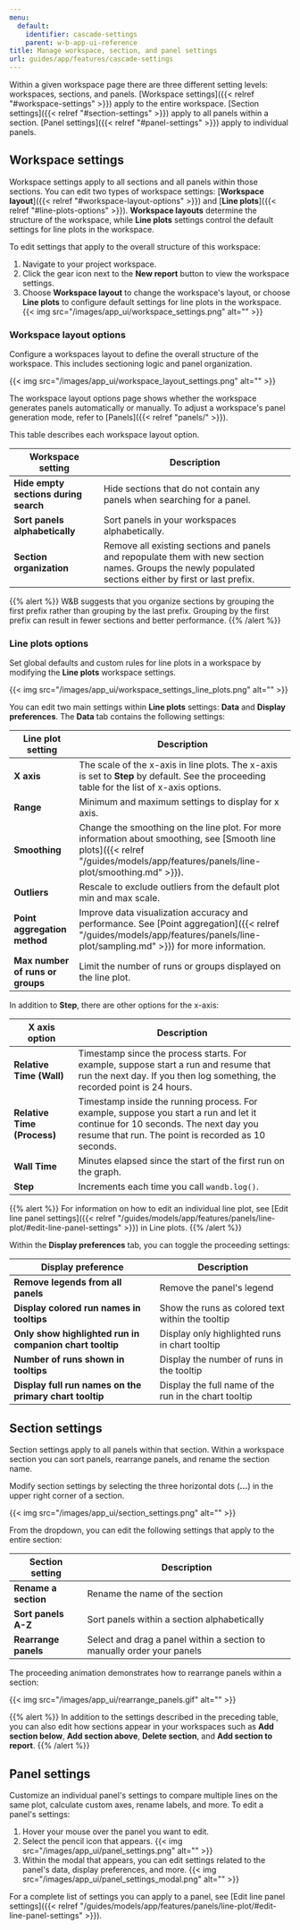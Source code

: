 ```yaml
---
menu:
  default:
    identifier: cascade-settings
    parent: w-b-app-ui-reference
title: Manage workspace, section, and panel settings
url: guides/app/features/cascade-settings
---
```


Within a given workspace page there are three different setting levels: workspaces, sections, and panels. [Workspace settings]({{< relref "#workspace-settings" >}}) apply to the entire workspace. [Section settings]({{< relref "#section-settings" >}}) apply to all panels within a section. [Panel settings]({{< relref "#panel-settings" >}}) apply to individual panels. 




## Workspace settings

Workspace settings apply to all sections and all panels within those sections. You can edit two types of workspace settings: [**Workspace layout**]({{< relref "#workspace-layout-options" >}}) and [**Line plots**]({{< relref "#line-plots-options" >}}). **Workspace layouts** determine the structure of the workspace, while **Line plots** settings control the default settings for line plots in the workspace.

To edit settings that apply to the overall structure of this workspace:

1. Navigate to your project workspace.
2. Click the gear icon next to the **New report** button to view the workspace settings.
3. Choose **Workspace layout** to change the workspace's layout, or choose **Line plots** to configure default settings for line plots in the workspace.
{{< img src="/images/app_ui/workspace_settings.png" alt="" >}}

### Workspace layout options

Configure a workspaces layout to define the overall structure of the workspace. This includes sectioning logic and panel organization. 

{{< img src="/images/app_ui/workspace_layout_settings.png" alt="" >}}

The workspace layout options page shows whether the workspace generates panels automatically or manually. To adjust a workspace's panel generation mode, refer to [Panels]({{< relref "panels/" >}}).

This table describes each workspace layout option.

| Workspace setting | Description |
| ----- | ----- |
| **Hide empty sections during search** |  Hide sections that do not contain any panels when searching for a panel.|
| **Sort panels alphabetically** | Sort panels in your workspaces alphabetically. |
| **Section organization** | Remove all existing sections and panels and repopulate them with new section names. Groups the newly populated sections either by first or last prefix. |

{{% alert %}}
W&B suggests that you organize sections by grouping the first prefix rather than grouping by the last prefix. Grouping by the first prefix can result in fewer sections and better performance.
{{% /alert %}}

### Line plots options
Set global defaults and custom rules for line plots in a workspace by modifying the **Line plots** workspace settings.

{{< img src="/images/app_ui/workspace_settings_line_plots.png" alt="" >}}

You can edit two main settings within **Line plots** settings: **Data** and **Display preferences**. The **Data** tab contains the following settings:


| Line plot setting | Description |
| ----- | ----- |
| **X axis** |  The scale of the x-axis in line plots. The x-axis is set to **Step** by default. See the proceeding table for the list of x-axis options. |
| **Range** |  Minimum and maximum settings to display for x axis. |
| **Smoothing** | Change the smoothing on the line plot. For more information about smoothing, see [Smooth line plots]({{< relref "/guides/models/app/features/panels/line-plot/smoothing.md" >}}). |
| **Outliers** | Rescale to exclude outliers from the default plot min and max scale. |
| **Point aggregation method** | Improve data visualization accuracy and performance. See [Point aggregation]({{< relref "/guides/models/app/features/panels/line-plot/sampling.md" >}}) for more information. |
| **Max number of runs or groups** | Limit the number of runs or groups displayed on the line plot. |

In addition to **Step**, there are other options for the x-axis:

| X axis option | Description |
| ------------- | ----------- |
| **Relative Time (Wall)**| Timestamp since the process starts. For example, suppose start a run and resume that run the next day. If you then log something, the recorded point is 24 hours.|
| **Relative Time (Process)** | Timestamp inside the running process. For example, suppose you start a run and let it continue for 10 seconds. The next day you resume that run. The point is recorded as 10 seconds. |
| **Wall Time** | Minutes elapsed since the start of the first run on the graph. |
| **Step** | Increments each time you call `wandb.log()`.|



{{% alert %}}
For information on how to edit an individual line plot, see [Edit line panel settings]({{< relref "/guides/models/app/features/panels/line-plot/#edit-line-panel-settings" >}}) in Line plots. 
{{% /alert %}}


Within the **Display preferences** tab, you can toggle the proceeding settings:

| Display preference | Description |
| ----- | ----- |
| **Remove legends from all panels** | Remove the panel's legend |
| **Display colored run names in tooltips** | Show the runs as colored text within the tooltip |
| **Only show highlighted run in companion chart tooltip** | Display only highlighted runs in chart tooltip |
| **Number of runs shown in tooltips** | Display the number of runs in the tooltip |
| **Display full run names on the primary chart tooltip**| Display the full name of the run in the chart tooltip |




## Section settings

Section settings apply to all panels within that section. Within a workspace section you can sort panels, rearrange panels, and rename the section name.

Modify section settings by selecting the three horizontal dots (**...**) in the upper right corner of a section.

{{< img src="/images/app_ui/section_settings.png" alt="" >}}

From the dropdown, you can edit the following settings that apply to the entire section:

| Section setting | Description |
| ----- | ----- |
| **Rename a section** | Rename the name of the section |
| **Sort panels A-Z** | Sort panels within a section alphabetically |
| **Rearrange panels** | Select and drag a panel within a section to manually order your panels |

The proceeding animation demonstrates how to rearrange panels within a section:

{{< img src="/images/app_ui/rearrange_panels.gif" alt="" >}}

{{% alert %}}
In addition to the settings described in the preceding table, you can also edit how sections appear in your workspaces such as **Add section below**, **Add section above**, **Delete section**, and **Add section to report**. 
{{% /alert %}}

## Panel settings

Customize an individual panel's settings to compare multiple lines on the same plot, calculate custom axes, rename labels, and more. To edit a panel's settings:

1. Hover your mouse over the panel you want to edit. 
2. Select the pencil icon that appears.
{{< img src="/images/app_ui/panel_settings.png" alt="" >}}
3. Within the modal that appears, you can edit settings related to the panel's data, display preferences, and more.
{{< img src="/images/app_ui/panel_settings_modal.png" alt="" >}}

For a complete list of settings you can apply to a panel, see [Edit line panel settings]({{< relref "/guides/models/app/features/panels/line-plot/#edit-line-panel-settings" >}}).
